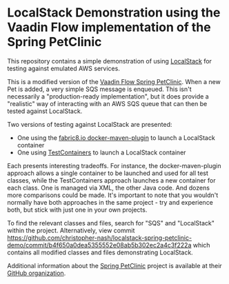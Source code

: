 # LocalStack Demonstration using the Vaadin Flow implementation of the Spring PetClinic

This repository contains a simple demonstration of using [LocalStack](https://localstack.cloud/) for testing against
emulated AWS services.

This is a modified version of
the [Vaadin Flow Spring PetClinic](https://github.com/spring-petclinic/spring-petclinic-vaadin-flow). When a new Pet is
added, a very simple SQS message is enqueued. This isn't necessarily a "production-ready implementation", but it does
provide a "realistic" way of interacting with an AWS SQS queue that can then be tested against LocalStack.

Two versions of testing against LocalStack are presented:

* One using the [fabric8.io docker-maven-plugin](https://dmp.fabric8.io/) to launch a LocalStack container
* One using [TestContainers](https://www.testcontainers.org/) to launch a LocalStack container

Each presents interesting tradeoffs. For instance, the docker-maven-plugin approach allows a single container to be
launched and used for all test classes, while the TestContainers approach launches a new container for each class. One
is managed via XML, the other Java code. And dozens more comparisons could be made. It's important to note that you
wouldn't normally have both approaches in the same project - try and experience both, but stick with just one in your
own projects.

To find the relevant classes and files, search for "SQS" and "LocalStack" within the project. Alternatively, view commit https://github.com/christopher-nash/localstack-spring-petclinic-demo/commit/b4f650a0dea5355552e08ab5b302ec2a4c3f222a
which contains all modified classes and files demonstrating LocalStack.

Additional information about the [Spring PetClinic](https://spring-petclinic.github.io/) project is available at their
[GitHub organization](https://github.com/spring-petclinic).
